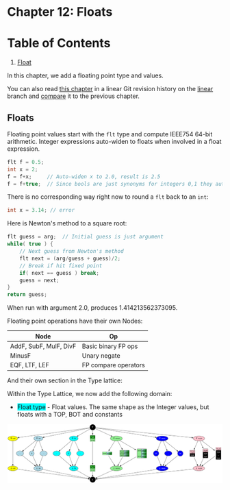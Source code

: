 # Chapter 12: Floats

# Table of Contents

1. [Float](#floats)

In this chapter, we add a floating point type and values.

You can also read [this chapter](https://github.com/SeaOfNodes/Simple/tree/linear-chapter12) in a linear Git revision history on the [linear](https://github.com/SeaOfNodes/Simple/tree/linear) branch and [compare](https://github.com/SeaOfNodes/Simple/compare/linear-chapter11...linear-chapter12) it to the previous chapter.

## Floats

Floating point values start with the `flt` type and compute IEEE754 64-bit arithmetic.
Integer expressions auto-widen to floats when involved in a float expression.

```java
flt f = 0.5;
int x = 2;
f = f+x;     // Auto-widen x to 2.0, result is 2.5
f = f+true;  // Since bools are just synonyms for integers 0,1 they auto-widen also
```

There is no corresponding way right now to round a `flt` back to an `int`:
```java
int x = 3.14; // error
```

Here is Newton's method to a square root:
```java
flt guess = arg;  // Initial guess is just argument
while( true ) {
    // Next guess from Newton's method
    flt next = (arg/guess + guess)/2;
    // Break if hit fixed point
    if( next == guess ) break;
    guess = next;
}
return guess;
```
When run with argument 2.0, produces 1.414213562373095.

Floating point operations have their own Nodes:

| Node                   | Op                   |
|------------------------|----------------------|
| AddF, SubF, MulF, DivF | Basic binary FP ops  |
| MinusF                 | Unary negate         |
| EQF, LTF, LEF          | FP compare operators |

And their own section in the Type lattice:

Within the Type Lattice, we now add the following domain:

* <font style="background-color:aqua">Float type</font> - Float values.  The same shape as the Integer values, but floats
  with a TOP, BOT and constants

![Graph1](./docs/lattice.svg)

